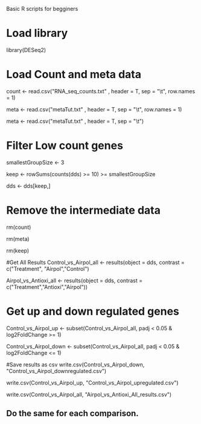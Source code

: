 Basic R scripts for begginers


# Load library
library(DESeq2)

# Load Count and meta data
count <- read.csv("RNA_seq_counts.txt" , header = T, sep = "\t", row.names = 1)

meta <- read.csv("metaTut.txt" , header = T, sep = "\t", row.names = 1)

meta <- read.csv("metaTut.txt" , header = T, sep = "\t")

# Filter Low count genes
smallestGroupSize <- 3

keep <- rowSums(counts(dds) >= 10) >= smallestGroupSize

dds <- dds[keep,]

# Remove the intermediate data
rm(count)

rm(meta)

rm(keep)

#Get All Results
Control_vs_Airpol_all <- results(object = dds, contrast = c("Treatment", "Airpol","Control")

Airpol_vs_Antioxi_all <- results(object = dds, contrast = c("Treatment","Antioxi","Airpol"))


# Get up and down regulated genes
Control_vs_Airpol_up <- subset(Control_vs_Airpol_all, padj < 0.05 & log2FoldChange >= 1)

Control_vs_Airpol_down <- subset(Control_vs_Airpol_all, padj < 0.05 & log2FoldChange <= 1)

#Save results as csv
write.csv(Control_vs_Airpol_down, "Control_vs_Airpol_downregulated.csv")

write.csv(Control_vs_Airpol_up, "Control_vs_Airpol_upregulated.csv")

write.csv(Control_vs_Airpol_all, "Airpol_vs_Antioxi_All_results.csv")

## Do the same for each comparison.

